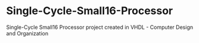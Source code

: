 # Single-Cycle-Small16-Processor
Single-Cycle Small16 Processor project created in VHDL - Computer Design and Organization
